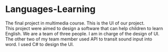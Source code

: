 # Languages-Learning
The final project in multimedia course. This is the UI of our project.  
This project were aimed to design a software that can help children to learn English. 
We are a team of three people. I am in charge of the design of UI. The other two of my team member used API to transit sound input into word.
I used C# to design the UI.
